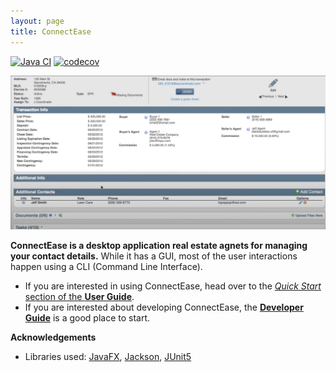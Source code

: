```yaml
---
layout: page
title: ConnectEase
---
```


[![Java CI](https://github.com/AY2425S2-CS2103T-T15-4/tp/actions/workflows/gradle.yml/badge.svg)](https://github.com/AY2425S2-CS2103T-T15-4/tp/actions/workflows/gradle.yml)
[![codecov](https://codecov.io/gh/AY2425S2-CS2103T-T15-4/tp/graph/badge.svg?token=NCIPSB7D84)](https://app.codecov.io/gh/AY2425S2-CS2103T-T15-4/tp)

![Ui](images/Ui.png)

**ConnectEase is a desktop application real estate agnets for managing your contact details.** While it has a GUI, most of the user interactions happen using a CLI (Command Line Interface).

* If you are interested in using ConnectEase, head over to the [_Quick Start_ section of the **User Guide**](UserGuide.html#quick-start).
* If you are interested about developing ConnectEase, the [**Developer Guide**](DeveloperGuide.html) is a good place to start.


**Acknowledgements**

* Libraries used: [JavaFX](https://openjfx.io/), [Jackson](https://github.com/FasterXML/jackson), [JUnit5](https://github.com/junit-team/junit5)
